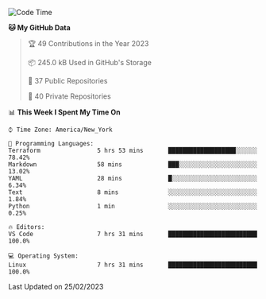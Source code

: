 <!--START_SECTION:waka-->
![Code Time](http://img.shields.io/badge/Code%20Time-130%20hrs%2010%20mins-blue)

**🐱 My GitHub Data** 

> 🏆 49 Contributions in the Year 2023
 > 
> 📦 245.0 kB Used in GitHub's Storage 
 > 
> 📜 37 Public Repositories 
 > 
> 🔑 40 Private Repositories  
 > 
📊 **This Week I Spent My Time On** 

```text
⌚︎ Time Zone: America/New_York

💬 Programming Languages: 
Terraform                5 hrs 53 mins       ███████████████████░░░░░░   78.42% 
Markdown                 58 mins             ███░░░░░░░░░░░░░░░░░░░░░░   13.02% 
YAML                     28 mins             █░░░░░░░░░░░░░░░░░░░░░░░░   6.34% 
Text                     8 mins              ░░░░░░░░░░░░░░░░░░░░░░░░░   1.84% 
Python                   1 min               ░░░░░░░░░░░░░░░░░░░░░░░░░   0.25%

🔥 Editors: 
VS Code                  7 hrs 31 mins       █████████████████████████   100.0%

💻 Operating System: 
Linux                    7 hrs 31 mins       █████████████████████████   100.0%

```


 Last Updated on 25/02/2023
<!--END_SECTION:waka-->